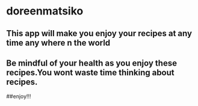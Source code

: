 # doreenmatsiko
## This app will make you enjoy your recipes at any time any where n the world
## Be mindful of your health as you enjoy these recipes.You wont waste time thinking about recipes.
##enjoy!!!
